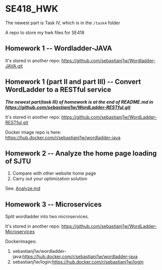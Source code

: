 # SE418_HWK

The newest part is Task IV, which is in the `/task4` folder

A repo to store my hwk files for SE418

## Homework 1 -- Wordladder-JAVA

It's stored in another repo:
https://github.com/sebastianj1w/Wordladder-JAVA.git

## Homework 1 (part II and part III) -- Convert WordLadder to a RESTful service

***The newest part(task III) of homework is at the end of README.md in https://github.com/sebastianj1w/WordLadder-RESTful.git***

It's stored in another repo:
https://github.com/sebastianj1w/WordLadder-RESTful.git

Docker image repo is here: https://hub.docker.com/r/sebastianj1w/wordladder-java

## Homework 2 -- Analyze the home page loading of SJTU

1. Compare with other website home page
2. Carry out your optimization solution

See: [Analyze.md](./HW2/Analyze.md "HW2-Analyze")

## Homework 3 -- Microservices

Split wordladder into two microservices.

It's stored in another repo: https://github.com/sebastianj1w/WordLadder-Microservices

Dockerimages:

1. sebastianj1w/wordladder-java:https://hub.docker.com/r/sebastianj1w/wordladder-java
2. sebastianj1w/login:https://hub.docker.com/r/sebastianj1w/login

